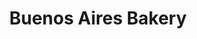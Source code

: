 ---
title: "Buenos Aires Bakery"
url: /ciudad-autonoma-de-buenos-aires/buenos-aires-bakery-maipu/
shop: Bäckerei
---